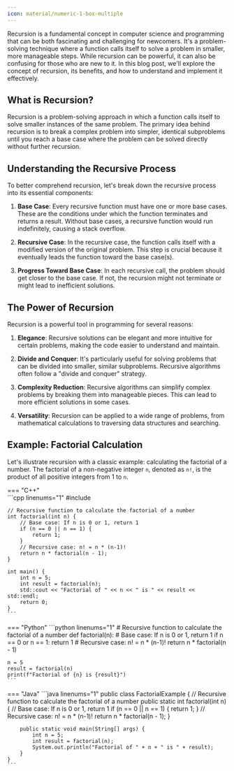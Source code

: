 ```yaml
---
icon: material/numeric-1-box-multiple
---
```


Recursion is a fundamental concept in computer science and programming that can be both fascinating and challenging for newcomers. It's a problem-solving technique where a function calls itself to solve a problem in smaller, more manageable steps. While recursion can be powerful, it can also be confusing for those who are new to it. In this blog post, we'll explore the concept of recursion, its benefits, and how to understand and implement it effectively.

## What is Recursion?

Recursion is a problem-solving approach in which a function calls itself to solve smaller instances of the same problem. The primary idea behind recursion is to break a complex problem into simpler, identical subproblems until you reach a base case where the problem can be solved directly without further recursion.

## Understanding the Recursive Process

To better comprehend recursion, let's break down the recursive process into its essential components:

1. **Base Case**: Every recursive function must have one or more base cases. These are the conditions under which the function terminates and returns a result. Without base cases, a recursive function would run indefinitely, causing a stack overflow.

2. **Recursive Case**: In the recursive case, the function calls itself with a modified version of the original problem. This step is crucial because it eventually leads the function toward the base case(s).

3. **Progress Toward Base Case**: In each recursive call, the problem should get closer to the base case. If not, the recursion might not terminate or might lead to inefficient solutions.

## The Power of Recursion

Recursion is a powerful tool in programming for several reasons:

1. **Elegance**: Recursive solutions can be elegant and more intuitive for certain problems, making the code easier to understand and maintain.

2. **Divide and Conquer**: It's particularly useful for solving problems that can be divided into smaller, similar subproblems. Recursive algorithms often follow a "divide and conquer" strategy.

3. **Complexity Reduction**: Recursive algorithms can simplify complex problems by breaking them into manageable pieces. This can lead to more efficient solutions in some cases.

4. **Versatility**: Recursion can be applied to a wide range of problems, from mathematical calculations to traversing data structures and searching.

## Example: Factorial Calculation

Let's illustrate recursion with a classic example: calculating the factorial of a number. The factorial of a non-negative integer `n`, denoted as `n!`, is the product of all positive integers from 1 to `n`.

=== "C++"   
    ```cpp linenums="1"
    #include <iostream>

    // Recursive function to calculate the factorial of a number
    int factorial(int n) {
        // Base case: If n is 0 or 1, return 1
        if (n == 0 || n == 1) {
            return 1;
        }
        // Recursive case: n! = n * (n-1)!
        return n * factorial(n - 1);
    }

    int main() {
        int n = 5;
        int result = factorial(n);
        std::cout << "Factorial of " << n << " is " << result << std::endl;
        return 0;
    }
    ```
=== "Python"
    ```python linenums="1"
    # Recursive function to calculate the factorial of a number
    def factorial(n):
        # Base case: If n is 0 or 1, return 1
        if n == 0 or n == 1:
            return 1
        # Recursive case: n! = n * (n-1)!
        return n * factorial(n - 1)

    n = 5
    result = factorial(n)
    print(f"Factorial of {n} is {result}")
    ```
=== "Java"
    ```java linenums="1"
    public class FactorialExample {
        // Recursive function to calculate the factorial of a number
        public static int factorial(int n) {
            // Base case: If n is 0 or 1, return 1
            if (n == 0 || n == 1) {
                return 1;
            }
            // Recursive case: n! = n * (n-1)!
            return n * factorial(n - 1);
        }

        public static void main(String[] args) {
            int n = 5;
            int result = factorial(n);
            System.out.println("Factorial of " + n + " is " + result);
        }
    }
    ```

